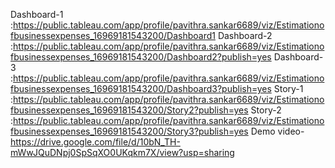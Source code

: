 
Dashboard-1 :https://public.tableau.com/app/profile/pavithra.sankar6689/viz/Estimationofbusinessexpenses_16969181543200/Dashboard1
Dashboard-2 :https://public.tableau.com/app/profile/pavithra.sankar6689/viz/Estimationofbusinessexpenses_16969181543200/Dashboard2?publish=yes
Dashboard-3 :https://public.tableau.com/app/profile/pavithra.sankar6689/viz/Estimationofbusinessexpenses_16969181543200/Dashboard3?publish=yes
Story-1 :https://public.tableau.com/app/profile/pavithra.sankar6689/viz/Estimationofbusinessexpenses_16969181543200/Story2?publish=yes
Story-2 :https://public.tableau.com/app/profile/pavithra.sankar6689/viz/Estimationofbusinessexpenses_16969181543200/Story3?publish=yes
Demo video- https://drive.google.com/file/d/10bN_TH-mWwJQuDNpj0SpSqXO0UKqkm7X/view?usp=sharing
